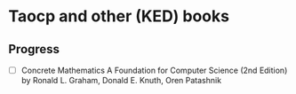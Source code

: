 # Taocp and other (KED) books

## Progress
- [ ] Concrete Mathematics A Foundation for Computer Science (2nd Edition) by Ronald L. Graham, Donald E. Knuth, Oren Patashnik
